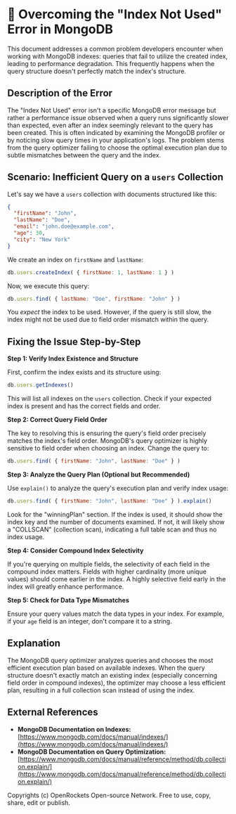 # 🐞 Overcoming the "Index Not Used" Error in MongoDB


This document addresses a common problem developers encounter when working with MongoDB indexes: queries that fail to utilize the created index, leading to performance degradation.  This frequently happens when the query structure doesn't perfectly match the index's structure.


## Description of the Error

The "Index Not Used" error isn't a specific MongoDB error message but rather a performance issue observed when a query runs significantly slower than expected, even after an index seemingly relevant to the query has been created. This is often indicated by examining the MongoDB profiler or by noticing slow query times in your application's logs.  The problem stems from the query optimizer failing to choose the optimal execution plan due to subtle mismatches between the query and the index.


## Scenario:  Inefficient Query on a `users` Collection

Let's say we have a `users` collection with documents structured like this:

```json
{
  "firstName": "John",
  "lastName": "Doe",
  "email": "john.doe@example.com",
  "age": 30,
  "city": "New York"
}
```

We create an index on `firstName` and `lastName`:

```javascript
db.users.createIndex( { firstName: 1, lastName: 1 } )
```

Now, we execute this query:

```javascript
db.users.find( { lastName: "Doe", firstName: "John" } )
```

You *expect* the index to be used. However, if the query is still slow, the index might not be used due to field order mismatch within the query.



## Fixing the Issue Step-by-Step

**Step 1: Verify Index Existence and Structure**

First, confirm the index exists and its structure using:

```javascript
db.users.getIndexes()
```

This will list all indexes on the `users` collection. Check if your expected index is present and has the correct fields and order.


**Step 2:  Correct Query Field Order**

The key to resolving this is ensuring the query's field order precisely matches the index's field order.  MongoDB's query optimizer is highly sensitive to field order when choosing an index.  Change the query to:


```javascript
db.users.find( { firstName: "John", lastName: "Doe" } )
```


**Step 3: Analyze the Query Plan (Optional but Recommended)**

Use `explain()` to analyze the query's execution plan and verify index usage:


```javascript
db.users.find( { firstName: "John", lastName: "Doe" } ).explain()
```

Look for the "winningPlan" section. If the index is used, it should show the index key and the number of documents examined.  If not, it will likely show a "COLLSCAN" (collection scan), indicating a full table scan and thus no index usage.


**Step 4: Consider Compound Index Selectivity**

If you're querying on multiple fields, the selectivity of each field in the compound index matters.  Fields with higher cardinality (more unique values) should come earlier in the index. A highly selective field early in the index will greatly enhance performance.


**Step 5: Check for Data Type Mismatches**

Ensure your query values match the data types in your index.  For example, if your `age` field is an integer, don't compare it to a string.


## Explanation

The MongoDB query optimizer analyzes queries and chooses the most efficient execution plan based on available indexes. When the query structure doesn't exactly match an existing index (especially concerning field order in compound indexes), the optimizer may choose a less efficient plan, resulting in a full collection scan instead of using the index.


## External References

* **MongoDB Documentation on Indexes:** [https://www.mongodb.com/docs/manual/indexes/](https://www.mongodb.com/docs/manual/indexes/)
* **MongoDB Documentation on Query Optimization:** [https://www.mongodb.com/docs/manual/reference/method/db.collection.explain/](https://www.mongodb.com/docs/manual/reference/method/db.collection.explain/)


Copyrights (c) OpenRockets Open-source Network. Free to use, copy, share, edit or publish.

